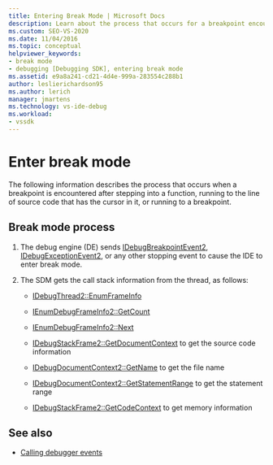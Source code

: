 ```yaml
---
title: Entering Break Mode | Microsoft Docs
description: Learn about the process that occurs for a breakpoint encountered in a function, running to the line of source code at the cursor, or running to a breakpoint.
ms.custom: SEO-VS-2020
ms.date: 11/04/2016
ms.topic: conceptual
helpviewer_keywords:
- break mode
- debugging [Debugging SDK], entering break mode
ms.assetid: e9a8a241-cd21-4d4e-999a-283554c288b1
author: leslierichardson95
ms.author: lerich
manager: jmartens
ms.technology: vs-ide-debug
ms.workload:
- vssdk
---
```

# Enter break mode
The following information describes the process that occurs when a breakpoint is encountered after stepping into a function, running to the line of source code that has the cursor in it, or running to a breakpoint.

## Break mode process

1. The debug engine (DE) sends [IDebugBreakpointEvent2](../../extensibility/debugger/reference/idebugbreakpointevent2.md), [IDebugExceptionEvent2](../../extensibility/debugger/reference/idebugexceptionevent2.md), or any other stopping event to cause the IDE to enter break mode.

2. The SDM gets the call stack information from the thread, as follows:

    - [IDebugThread2::EnumFrameInfo](../../extensibility/debugger/reference/idebugthread2-enumframeinfo.md)

    - [IEnumDebugFrameInfo2::GetCount](../../extensibility/debugger/reference/ienumdebugframeinfo2-getcount.md)

    - [IEnumDebugFrameInfo2::Next](../../extensibility/debugger/reference/ienumdebugframeinfo2-next.md)

    - [IDebugStackFrame2::GetDocumentContext](../../extensibility/debugger/reference/idebugstackframe2-getdocumentcontext.md) to get the source code information

    - [IDebugDocumentContext2::GetName](../../extensibility/debugger/reference/idebugdocumentcontext2-getname.md) to get the file name

    - [IDebugDocumentContext2::GetStatementRange](../../extensibility/debugger/reference/idebugdocumentcontext2-getstatementrange.md) to get the statement range

    - [IDebugStackFrame2::GetCodeContext](../../extensibility/debugger/reference/idebugstackframe2-getcodecontext.md) to get memory information

## See also
- [Calling debugger events](../../extensibility/debugger/calling-debugger-events.md)
